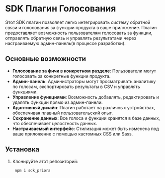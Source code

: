# SDK Плагин Голосования

Этот SDK плагин позволяет легко интегрировать систему обратной связи и голосования за функции продукта в ваше приложение. Плагин предоставляет возможность пользователям голосовать за функции, отправлять обратную связь и управлять результатами через настраиваемую админ-панель(в процессе разработки).

## Основные возможности

- **Голосование за фичи в конкретном разделе**: Пользователи могут голосовать за конкретные функции продукта.
- **Админ-панель**: Администраторы могут просматривать аналитику по голосам, экспортировать результаты в CSV и управлять функциями.
- **Управление функциями**: Возможность добавлять, редактировать и удалять функции прямо из админ-панели.
- **Адаптивный дизайн**: Плагин работает на различных устройствах, обеспечивая плавный пользовательский опыт.
- **Сохранение данных**: Все голоса и функции хранятся в базе данных, что обеспечивает целостность данных.
- **Настраиваемый интерфейс**: Стилизация может быть изменена под ваше приложение с помощью кастомных CSS или Sass.

## Установка

1. Клонируйте этот репозиторий:

   ```bash
    npm i sdk_priora